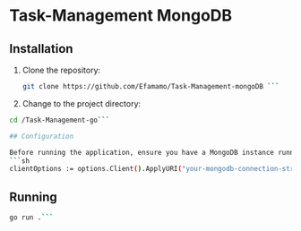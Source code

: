 # Task-Management MongoDB

## Installation

1. Clone the repository:
   ```sh
   git clone https://github.com/Efamamo/Task-Management-mongoDB ```
2. Change to the project directory:

  ```sh
  cd /Task-Management-go```

## Configuration

Before running the application, ensure you have a MongoDB instance running. Update the database connection string in data.go where it is set with:
```sh
clientOptions := options.Client().ApplyURI("your-mongodb-connection-string")
```
## Running

```sh
go run .```
